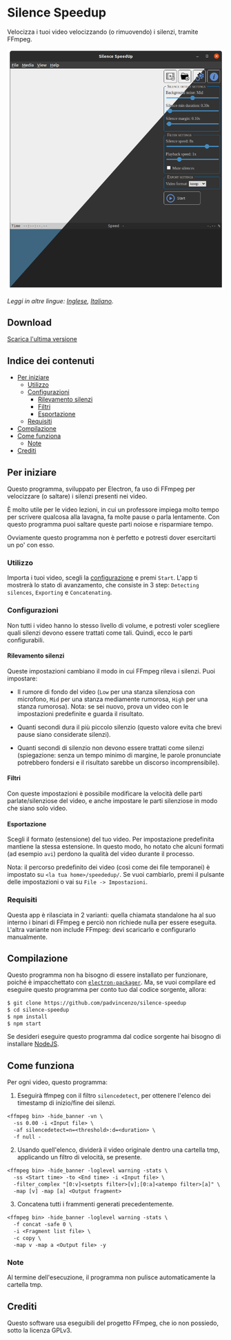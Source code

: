 # Silence Speedup
Velocizza i tuoi video velocizzando (o rimuovendo) i silenzi, tramite FFmpeg.

![Schermata principale](assets/screenshots/homescreen.png)

*Leggi in altre lingue: [Inglese](README.md), [Italiano](README.it.md).*

## Download
[Scarica l'ultima versione](https://github.com/padvincenzo/silence-speedup/releases/tag/latest)

## Indice dei contenuti
  - [Per iniziare](#per-iniziare)
    - [Utilizzo](#utilizzo)
    - [Configurazioni](#configurazione)
      - [Rilevamento silenzi](#rilevamento-silenzi)
      - [Filtri](#filtri)
      - [Esportazione](#esportazione)
    - [Requisiti](#requisiti)
  - [Compilazione](#compilazione)
  - [Come funziona](#come-funziona)
    - [Note](#note)
  - [Crediti](#crediti)

## Per iniziare
Questo programma, sviluppato per Electron, fa uso di FFmpeg per velocizzare (o saltare) i silenzi presenti nei video.

È molto utile per le video lezioni, in cui un professore impiega molto tempo per scrivere qualcosa alla lavagna, fa molte pause o parla lentamente. Con questo programma puoi saltare queste parti noiose e risparmiare tempo.

Ovviamente questo programma non è perfetto e potresti dover esercitarti un po' con esso.

### Utilizzo
Importa i tuoi video, scegli la [configurazione](#configurazioni) e premi ``Start``. L'app ti mostrerà lo stato di avanzamento, che consiste in 3 step: ``Detecting silences``, ``Exporting`` e ``Concatenating``.

### Configurazioni
Non tutti i video hanno lo stesso livello di volume, e potresti voler scegliere quali silenzi devono essere trattati come tali. Quindi, ecco le parti configurabili.

#### Rilevamento silenzi
Queste impostazioni cambiano il modo in cui FFmpeg rileva i silenzi. Puoi impostare:

* Il rumore di fondo del video (``Low`` per una stanza silenziosa con microfono, ``Mid`` per una stanza mediamente rumorosa, ``High`` per una stanza rumorosa). Nota: se sei nuovo, prova un video con le impostazioni predefinite e guarda il risultato.

* Quanti secondi dura il più piccolo silenzio (questo valore evita che brevi pause siano considerate silenzi).

* Quanti secondi di silenzio non devono essere trattati come silenzi (spiegazione: senza un tempo minimo di margine, le parole pronunciate potrebbero fondersi e il risultato sarebbe un discorso incomprensibile).

#### Filtri
Con queste impostazioni è possibile modificare la velocità delle parti parlate/silenziose del video, e anche impostare le parti silenziose in modo che siano solo video.

#### Esportazione
Scegli il formato (estensione) del tuo video. Per impostazione predefinita mantiene la stessa estensione. In questo modo, ho notato che alcuni formati (ad esempio ``avi``) perdono la qualità del video durante il processo.

Nota: il percorso predefinito dei video (così come dei file temporanei) è impostato su ``<la tua home>/speededup/``. Se vuoi cambiarlo, premi il pulsante delle impostazioni o vai su ``File -> Impostazioni``.

### Requisiti
Questa app è rilasciata in 2 varianti: quella chiamata standalone ha al suo interno i binari di FFmpeg e perciò non richiede nulla per essere eseguita. L'altra variante non include FFmpeg: devi scaricarlo e configurarlo manualmente.

## Compilazione
Questo programma non ha bisogno di essere installato per funzionare, poiché è impacchettato con [``electron-packager``](https://electron.github.io/electron-packager/master/). Ma, se vuoi compilare ed eseguire questo programma per conto tuo dal codice sorgente, allora:

```
$ git clone https://github.com/padvincenzo/silence-speedup
$ cd silence-speedup
$ npm install
$ npm start
```

Se desideri eseguire questo programma dal codice sorgente hai bisogno di installare [NodeJS](https://nodejs.org/en/).

## Come funziona
Per ogni video, questo programma:

1. Eseguirà ffmpeg con il filtro ``silencedetect``, per ottenere l'elenco dei timestamp di inizio/fine dei silenzi.

```
<ffmpeg bin> -hide_banner -vn \
  -ss 0.00 -i <Input file> \
  -af silencedetect=n=<threshold>:d=<duration> \
  -f null -
```

2. Usando quell'elenco, dividerà il video originale dentro una cartella tmp, applicando un filtro di velocità, se presente.

```
<ffmpeg bin> -hide_banner -loglevel warning -stats \
  -ss <Start time> -to <End time> -i <Input file> \
  -filter_complex "[0:v]<setpts filter>[v];[0:a]<atempo filter>[a]" \
  -map [v] -map [a] <Output fragment>
```

3. Concatena tutti i frammenti generati precedentemente.

```
<ffmpeg bin> -hide_banner -loglevel warning -stats \
  -f concat -safe 0 \
  -i <Fragment list file> \
  -c copy \
  -map v -map a <Output file> -y
```

### Note
Al termine dell'esecuzione, il programma non pulisce automaticamente la cartella tmp.

## Crediti
Questo software usa eseguibili del progetto FFmpeg, che io non possiedo, sotto la licenza GPLv3.
